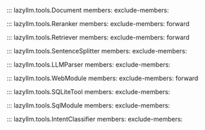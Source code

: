 ::: lazyllm.tools.Document
    members:
    exclude-members:

::: lazyllm.tools.Reranker
    members:
    exclude-members: forward

::: lazyllm.tools.Retriever
    members:
    exclude-members: forward

::: lazyllm.tools.SentenceSplitter
    members:
    exclude-members:

::: lazyllm.tools.LLMParser
    members:
    exclude-members:

::: lazyllm.tools.WebModule
    members:
    exclude-members: forward

::: lazyllm.tools.SQLiteTool
    members: 
    exclude-members: 

::: lazyllm.tools.SqlModule
    members: 
    exclude-members:

::: lazyllm.tools.IntentClassifier
    members: 
    exclude-members:
